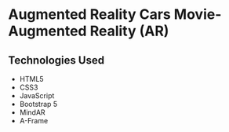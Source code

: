 # Augmented Reality Cars Movie- Augmented Reality (AR) 
## Technologies Used

- HTML5
- CSS3
- JavaScript
- Bootstrap 5
- MindAR
- A-Frame

